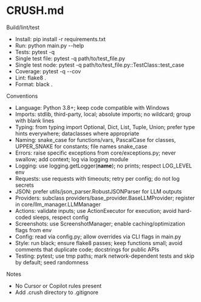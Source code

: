 # CRUSH.md

Build/lint/test
- Install: pip install -r requirements.txt
- Run: python main.py --help
- Tests: pytest -q
- Single test file: pytest -q path/to/test_file.py
- Single test node: pytest -q path/to/test_file.py::TestClass::test_case
- Coverage: pytest -q --cov
- Lint: flake8 .
- Format: black .

Conventions
- Language: Python 3.8+; keep code compatible with Windows
- Imports: stdlib, third-party, local; absolute imports; no wildcard; group with blank lines
- Typing: from typing import Optional, Dict, List, Tuple, Union; prefer type hints everywhere; dataclasses where appropriate
- Naming: snake_case for functions/vars, PascalCase for classes, UPPER_SNAKE for constants; file names snake_case
- Errors: raise specific exceptions from core/exceptions.py; never swallow; add context; log via logging module
- Logging: use logging.getLogger(__name__); no prints; respect LOG_LEVEL env
- Requests: use requests with timeouts; retry per config; do not log secrets
- JSON: prefer utils/json_parser.RobustJSONParser for LLM outputs
- Providers: subclass providers/base_provider.BaseLLMProvider; register in core/llm_manager.LLMManager
- Actions: validate inputs; use ActionExecutor for execution; avoid hard-coded sleeps, respect config
- Screenshots: use ScreenshotManager; enable caching/optimization flags from env
- Config: read via config.py; allow overrides via CLI flags in main.py
- Style: run black; ensure flake8 passes; keep functions small; avoid comments that duplicate code; docstrings for public APIs
- Testing: pytest; use tmp paths; mark network-dependent tests and skip by default; seed randomness

Notes
- No Cursor or Copilot rules present
- Add .crush directory to .gitignore